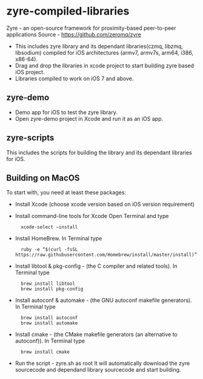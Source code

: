 # zyre-compiled-libraries
Zyre - an open-source framework for proximity-based peer-to-peer applications
Source - https://github.com/zeromq/zyre

* This includes zyre library and its dependant libraries(czmq, libzmq, libsodium) compiled for iOS architectures (armv7, armv7s, arm64, i386, x86-64).
* Drag and drop the libraries in xcode project to start building zyre based iOS project.
* Libraries compiled to work on iOS 7 and above.

## zyre-demo

* Demo app for iOS to test the zyre library.
* Open zyre-demo project in Xcode and run it as an iOS app.

## zyre-scripts

This includes the scripts for building the library and its dependant libraries for iOS.

## Building on MacOS

To start with, you need at least these packages:
* Install Xcode (choose xcode version based on iOS version requirement)
* Install command-line tools for Xcode 
    Open Terminal and type

        xcode-select –install

* Install HomeBrew.
    In Terminal type

        ruby -e “$(curl -fsSL https://raw.githubusercontent.com/Homebrew/install/master/install)”

* Install libtool & pkg-config - (the C compiler and related tools).
    In Terminal type
        
        brew install libtool
        brew install pkg-config

* Install autoconf & automake - (the GNU autoconf makefile generators).
    In Terminal type

        brew install autoconf
        brew install automake

* Install cmake - (the CMake makefile generators (an alternative to autoconf)).
    In Terminal type

        brew install cmake

* Run the script - zyre.sh as root
    It will automatically download the zyre sourcecode and dependand library sourcecode and start building.


